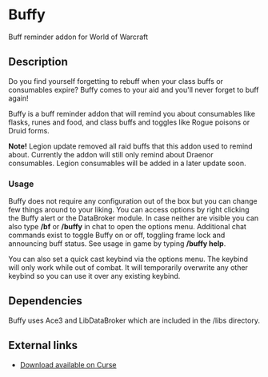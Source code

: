 # Buffy
Buff reminder addon for World of Warcraft

## Description
Do you find yourself forgetting to rebuff when your class buffs or consumables expire? Buffy comes to your aid and you'll never forget to buff again!

Buffy is a buff reminder addon that will remind you about consumables like flasks, runes and food, and class buffs and toggles like Rogue poisons or Druid forms.

**Note!** Legion update removed all raid buffs that this addon used to remind about. Currently the addon will still only remind about Draenor consumables. Legion consumables will be added in a later update soon.

### Usage
Buffy does not require any configuration out of the box but you can change few things around to your liking. You can access options by right clicking the Buffy alert or the DataBroker module. In case neither are visible you can also type **/bf** or **/buffy** in chat to open the options menu. Additional chat commands exist to toggle Buffy on or off, toggling frame lock and announcing buff status. See usage in game by typing **/buffy help**.

You can also set a quick cast keybind via the options menu. The keybind will only work while out of combat. It will temporarily overwrite any other keybind so you can use it over any existing keybind.

## Dependencies
Buffy uses Ace3 and LibDataBroker which are included in the /libs directory.

## External links
* [Download available on Curse](http://www.curse.com/addons/wow/buffy)
